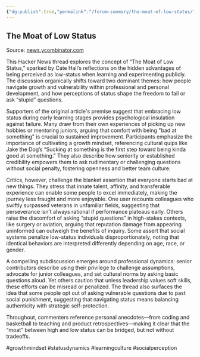 ```yaml
---
{"dg-publish":true,"permalink":"/forum-summary/the-moat-of-low-status/","title":"The Moat of Low Status (usefulfictions.substack.com)","tags":["article","summary"],"created":"2025-07-06T09:04:09.757+07:00","updated":"2025-08-07T06:03:04.732+07:00"}
---
```



## The Moat of Low Status  

Source: [news.ycombinator.com](https://news.ycombinator.com/item?id=44444686)

This Hacker News thread explores the concept of “The Moat of Low Status,” sparked by Cate Hall’s reflections on the hidden advantages of being perceived as low-status when learning and experimenting publicly. The discussion organically shifts toward two dominant themes: how people navigate growth and vulnerability within professional and personal development, and how perceptions of status shape the freedom to fail or ask “stupid” questions.

Supporters of the original article's premise suggest that embracing low status during early learning stages provides psychological insulation against failure. Many draw from their own experiences of picking up new hobbies or mentoring juniors, arguing that comfort with being "bad at something" is crucial to sustained improvement. Participants emphasize the importance of cultivating a growth mindset, referencing cultural quips like Jake the Dog’s “Sucking at something is the first step toward being kinda good at something.” They also describe how seniority or established credibility empowers them to ask rudimentary or challenging questions without social penalty, fostering openness and better team culture.

Critics, however, challenge the blanket assertion that everyone starts bad at new things. They stress that innate talent, affinity, and transferable experience can enable some people to excel immediately, making the journey less fraught and more enjoyable. One user recounts colleagues who swiftly surpassed veterans in unfamiliar fields, suggesting that perseverance isn’t always rational if performance plateaus early. Others raise the discomfort of asking “stupid questions” in high-stakes contexts, like surgery or aviation, arguing that reputation damage from appearing uninformed can outweigh the benefits of inquiry. Some assert that social systems penalize low-status individuals disproportionately, noting that identical behaviors are interpreted differently depending on age, race, or gender.

A compelling subdiscussion emerges around professional dynamics: senior contributors describe using their privilege to challenge assumptions, advocate for junior colleagues, and set cultural norms by asking basic questions aloud. Yet others caution that unless leadership values soft skills, these efforts can be misread or penalized. The thread also surfaces the idea that some people opt out of asking vulnerable questions due to past social punishment, suggesting that navigating status means balancing authenticity with strategic self-protection.

Throughout, commenters reference personal anecdotes—from coding and basketball to teaching and product retrospectives—making it clear that the “moat” between high and low status can be bridged, but not without tradeoffs.

#growthmindset #statusdynamics #learningculture #socialperception
